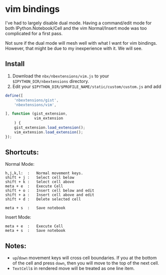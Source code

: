 vim bindings
============

I've had to largely disable dual mode. Having a command/edit mode for both IPython.Notebook/Cell and the vim Normal/Insert mode was too complicated for a first pass. 

Not sure if the dual mode will mesh well with what I want for vim bindings. However, that might be due to my inexperience with it. We will see. 

## Install

1. Download the `nbx/nbextensions/vim.js` to your `$IPYTHON_DIR/nbextensions` directory.
2. Edit your `$IPYTHON_DIR/$PROFILE_NAME/static/custom/custom.js` and add
```javascript
define([
    'nbextensions/gist',
    'nbextensions/vim',

], function (gist_extension,
             vim_extension
    ) {
    gist_extension.load_extension();
    vim_extension.load_extension();
});
```

## Shortcuts:

Normal Mode:

```
h,j,k,l:  :   Normal movement keys. 
shift + j :   Select cell below
shift + k :   Select cell above
meta + e  :   Execute Cell
shift + o :   Insert cell below and edit
shift + a :   Insert cell above and edit
shift + d :   Delete selected cell

meta + s  :   Save notebook
```

Insert Mode:
```
meta + e  :   Execute Cell
meta + s  :   Save notebook
```

## Notes:

* `up`/`down` movement keys will cross cell boundaries. If you at the bottom of the cell and press `down`, then you will move to the top of the next cell.
* `TextCell`s in rendered move will be treated as one line item.
